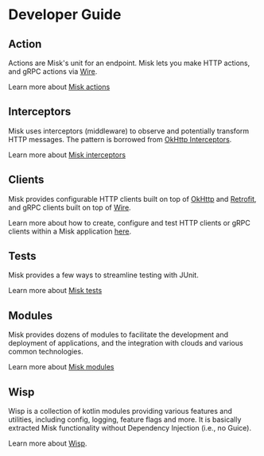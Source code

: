 Developer Guide
===============

## Action
Actions are Misk's unit for an endpoint. Misk lets you make HTTP actions, and gRPC actions via
[Wire](https://github.com/square/wire).

Learn more about [Misk actions](./docs/actions.md)

## Interceptors
Misk uses interceptors (middleware) to observe and potentially transform HTTP messages. The pattern
is borrowed from [OkHttp Interceptors].

Learn more about [Misk interceptors](./docs/interceptors.md)

## Clients
Misk provides configurable HTTP clients built on top of [OkHttp](https://github.com/square/okhttp)
and [Retrofit](https://github.com/square/retrofit), and gRPC clients built on top of
[Wire](https://github.com/square/wire).

Learn more about how to create, configure and test HTTP clients or gRPC clients within a Misk
application [here](./docs/clients.md).

## Tests
Misk provides a few ways to streamline testing with JUnit.

Learn more about [Misk tests](./docs/testing.md)

## Modules
Misk provides dozens of modules to facilitate the development and deployment of applications, and
the integration with clouds and various common technologies.

Learn more about [Misk modules](./docs/modules.md)

## Wisp
Wisp is a collection of kotlin modules providing various features and utilities, including config,
logging, feature flags and more. It is basically extracted Misk functionality without Dependency
Injection (i.e., no Guice).

Learn more about [Wisp](../wisp/README.md).


[OkHttp Interceptors]: https://square.github.io/okhttp/features/interceptors/
